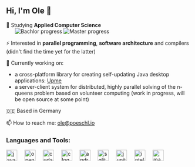 <h2 align="left">Hi, I'm Ole 👋</h2>

🌱 Studying **Applied Computer Science** <br>&nbsp;&nbsp;&nbsp;&nbsp;&nbsp; ![Bachlor progress](https://progress-bar.xyz/100?title=Bachelor) ![Master progress](https://progress-bar.xyz/35?title=Master)

⚡ Interested in **parallel programming**, **software architecture** and compilers (didn't find the time yet for the latter)

🚀 Currently working on:
- a cross-platform library for creating self-updating Java desktop applications: [Upme](https://github.com/olepoeschl/Upme)
- a server-client system for distributed, highly parallel solving of the n-queens problem based on volunteer computing (work in progress, will be open source at some point)

🇩🇪 Based in Germany

📫 How to reach me: <a href="mailto:ole@poeschl.io">ole@poeschl.io</a>

###

<h3>Languages and Tools:</h3>
<div align="left">
  <img src="https://cdn.jsdelivr.net/gh/devicons/devicon/icons/java/java-original.svg" width="30" alt="java logo" title="Java" />
  <img width="12" />
  <img src="https://cdn.jsdelivr.net/gh/devicons/devicon/icons/opencl/opencl-original.svg" width="30" alt="opencl logo" title="OpenCL" />
  <img width="12" />
  <img src="https://www.svgrepo.com/show/373541/cuda.svg" width="30" alt="cuda logo" title="CUDA" />
  <img width="12" />
  <img src="https://cdn.jsdelivr.net/gh/devicons/devicon/icons/c/c-original.svg" width="30" alt="c logo" title="C" />
  <img width="12" />
  <img src="https://cdn.jsdelivr.net/gh/devicons/devicon/icons/android/android-original.svg" width="30" alt="android logo" title="Android" />
  <img width="12" />
  <img src="https://cdn.jsdelivr.net/gh/devicons/devicon/icons/sqlite/sqlite-original.svg" width="30" alt="sqlite logo" title="SQLite" />
  <img width="12" />
  <img src="https://cdn.jsdelivr.net/gh/devicons/devicon/icons/junit/junit-original.svg" width="30" alt="junit5 logo" title="JUnit 5" />
  <img width="12" />
  <img src="https://cdn.jsdelivr.net/gh/devicons/devicon/icons/intellij/intellij-original.svg" width="30" alt="intellij logo" title="IntelliJ" />
  <img width="12" />
  <img src="https://cdn.jsdelivr.net/gh/devicons/devicon@latest/icons/maven/maven-original.svg" width="30" alt="maven logo" title="Maven" />
</div>

<!--img align="right" src="https://visitor-badge.laobi.icu/badge?page_id=olepoeschl.olepoeschl&left_text=visited" /-->
